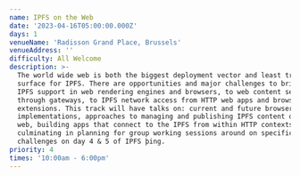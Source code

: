 ```yaml
---
name: IPFS on the Web
date: '2023-04-16T05:00:00.000Z'
days: 1
venueName: 'Radisson Grand Place, Brussels'
venueAddress: ''
difficulty: All Welcome
description: >-
  The world wide web is both the biggest deployment vector and least tractable
  surface for IPFS. There are opportunities and major challenges to bringing
  IPFS support in web rendering engines and browsers, to web content served
  through gateways, to IPFS network access from HTTP web apps and browser
  extensions. This track will have talks on: current and future browser
  implementations, approaches to managing and publishing IPFS content on the
  web, building apps that connect to the IPFS from within HTTP contexts,
  culminating in planning for group working sessions around on specific IPFS+Web
  challenges on day 4 & 5 of IPFS þing.
priority: 4
times: '10:00am - 6:00pm'
---
```






